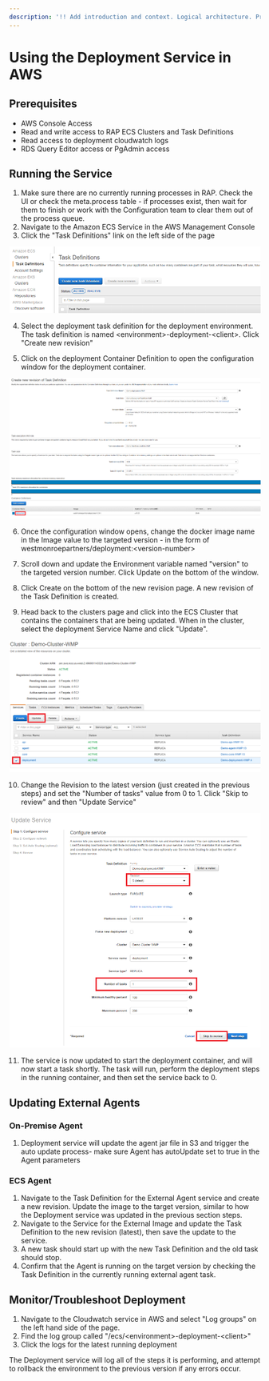 ```yaml
---
description: '!! Add introduction and context. Logical architecture. Processing.'
---
```


# Using the Deployment Service in AWS

## Prerequisites

* AWS Console Access
* Read and write access to RAP ECS Clusters and Task Definitions
* Read access to deployment cloudwatch logs
* RDS Query Editor access or PgAdmin access

## Running the Service

1. Make sure there are no currently running processes in RAP. Check the UI or check the meta.process table - if processes exist, then wait for them to finish or work with the Configuration team to clear them out of the process queue.
2. Navigate to the Amazon ECS Service in the AWS Management Console
3. Click the "Task Definitions" link on the left side of the page

![Task Definitions](../.gitbook/assets/image%20%28251%29.png)

4. Select the deployment task definition for the deployment environment. The task definition is named &lt;environment&gt;-deployment-&lt;client&gt;. Click "Create new revision"

5. Click on the deployment Container Definition to open the configuration window for the deployment container.

![Deployment container in Task Definition](../.gitbook/assets/d1.png)

6. Once the configuration window opens, change the docker image name in the Image value to the targeted version - in the form of westmonroepartners/deployment:&lt;version-number&gt;

7. Scroll down and update the Environment variable named "version" to the targeted version number. Click Update on the bottom of the window.

8. Click Create on the bottom of the new revision page. A new revision of the Task Definition is created.

9. Head back to the clusters page and click into the ECS Cluster that contains the containers that are being updated. When in the cluster, select the deployment Service Name and click "Update".

![Cluster and Services](../.gitbook/assets/d2.png)

10. Change the Revision to the latest version \(just created in the previous steps\) and set the "Number of tasks" value from 0 to 1. Click "Skip to review" and then "Update Service"

![Updating the Service](../.gitbook/assets/d3.png)

11. The service is now updated to start the deployment container, and will now start a task shortly. The task will run, perform the deployment steps in the running container, and then set the service back to 0.

## Updating External Agents 

### On-Premise Agent

1. Deployment service will update the agent jar file in S3 and trigger the auto update process- make sure Agent has autoUpdate set to true in the Agent parameters

### ECS Agent

1. Navigate to the Task Definition for the External Agent service and create a new revision. Update the image to the target version, similar to how the Deployment service was updated in the previous section steps.
2. Navigate to the Service for the External Image and update the Task Definition to the new revision \(latest\), then save the update to the service. 
3. A new task should start up with the new Task Definition and the old task should stop.
4. Confirm that the Agent is running on the target version by checking the Task Definition in the currently running external agent task.

## Monitor/Troubleshoot Deployment

1. Navigate to the Cloudwatch service in AWS and select "Log groups" on the left hand side of the page.
2. Find the log group called "/ecs/&lt;environment&gt;-deployment-&lt;client&gt;"
3. Click the logs for the latest running deployment

The Deployment service will log all of the steps it is performing, and attempt to rollback the environment to the previous version if any errors occur. 

